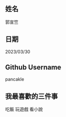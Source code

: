 姓名
----
郭宣竺

日期
----
2023/03/30

Github Username
---------------
pancakle

我最喜歡的三件事
---------------
吃飯 玩遊戲 看小說